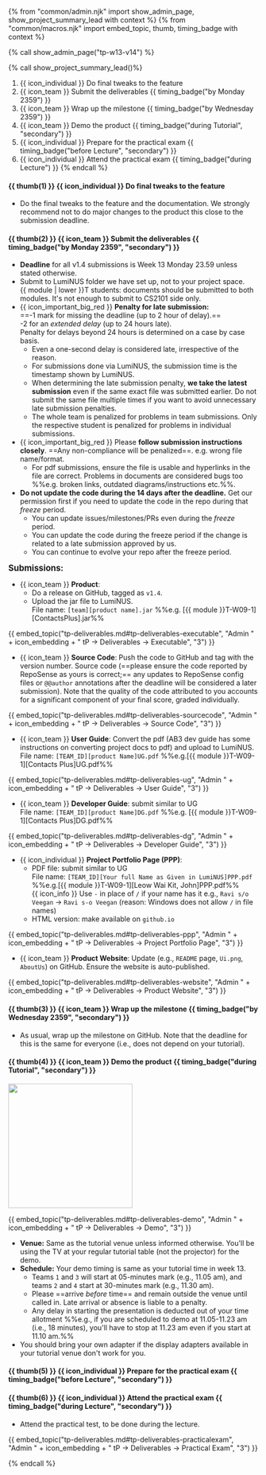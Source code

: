 {% from "common/admin.njk" import show_admin_page, show_project_summary_lead with context %}
{% from "common/macros.njk" import embed_topic, thumb, timing_badge with context %}



{% call show_admin_page("tp-w13-v14") %}
<div id="main">

{% call show_project_summary_lead()%}

1. {{ icon_individual }} Do final tweaks to the feature
1. {{ icon_team }} Submit the deliverables {{ timing_badge("by Monday 2359") }}
1. {{ icon_team }} Wrap up the milestone {{ timing_badge("by Wednesday 2359") }}
1. {{ icon_team }} Demo the product {{ timing_badge("during Tutorial", "secondary") }}
1. {{ icon_individual }} Prepare for the practical exam {{ timing_badge("before Lecture", "secondary") }}
1. {{ icon_individual }} Attend the practical exam {{ timing_badge("during Lecture") }}
{% endcall %}

<div id="body">

#### {{ thumb(1) }} {{ icon_individual }} Do final tweaks to the feature

* Do the final tweaks to the feature and the documentation. We strongly recommend not to do major changes to the product this close to the submission deadline.


#### {{ thumb(2) }} {{ icon_team }} Submit the deliverables {{ timing_badge("by Monday 2359", "secondary") }}


* **Deadline** for all v1.4 submissions is Week 13 Monday 23.59 unless stated otherwise.<br>
* Submit to LumiNUS folder we have set up, not to your project space.<br>
  {{ module | lower }}T students: documents should be submitted to both modules. It's not enough to submit to CS2101 side only.
* {{ icon_important_big_red }} **Penalty for late submission:**<br>
  ==-1 mark for missing the deadline (up to 2 hour of delay).==<br>
  -2 for an _extended delay_ (up to 24 hours late).<br>
  Penalty for delays beyond 24 hours is determined on a case by case basis.
  * Even a one-second delay is considered late, irrespective of the reason.
  * For submissions done via LumiNUS, the submission time is the timestamp shown by LumiNUS.
  * When determining the late submission penalty, **we take the latest submission** even if the same exact file was submitted earlier. Do not submit the same file multiple times if you want to avoid unnecessary late submission penalties.
  * The whole team is penalized for problems in team submissions. Only the respective student is penalized for problems in individual submissions.
* {{ icon_important_big_red }} Please **follow submission instructions closely**. ==Any non-compliance will be penalized==. e.g. wrong file name/format.
  * For pdf submissions, ensure the file is usable and hyperlinks in the file are correct. Problems in documents are considered bugs too %%e.g. broken links, outdated diagrams/instructions etc.%%.
* **Do not update the code during the 14 days after the deadline.** Get our permission first if you need to update the code in the repo during that _freeze_ period.
  * You can update issues/milestones/PRs even during the _freeze_ period.
  * You can update the code during the freeze period if the change is related to a late submission approved by us.
  * You can continue to evolve your repo after the freeze period.

<div class="indented">

<big>**Submissions:**</big>
</div>

* {{ icon_team }} **Product**:
  * Do a release on GitHub, tagged as `v1.4`.
  * Upload the jar file to LumiNUS. <br>
    File name: `[team][product name].jar` %%e.g. [{{ module }}T-W09-1][ContactsPlus].jar%%

<div class="indented-level2">

{{ embed_topic("tp-deliverables.md#tp-deliverables-executable", "Admin " + icon_embedding + " tP → Deliverables → Executable", "3") }}
</div>


* {{ icon_team }} **Source Code**: Push the code to GitHub and tag with the version number. Source code (==please ensure the code reported by RepoSense as yours is correct;== any updates to RepoSense config files or `@@author` annotations after the deadline will be considered a later submission). Note that the quality of the code attributed to you accounts for a significant component of your final score, graded individually.

<div class="indented-level2">

{{ embed_topic("tp-deliverables.md#tp-deliverables-sourcecode", "Admin " + icon_embedding + " tP → Deliverables → Source Code", "3") }}
</div>


* {{ icon_team }} **User Guide**: Convert the pdf (AB3 dev guide has some instructions on converting project docs to pdf) and upload to LumiNUS.<br>
  File name: `[TEAM_ID][product Name]UG.pdf`  %%e.g.[{{ module }}T-W09-1][Contacts Plus]UG.pdf%%

<div class="indented-level2">

{{ embed_topic("tp-deliverables.md#tp-deliverables-ug", "Admin " + icon_embedding + " tP → Deliverables → User Guide", "3") }}
</div>

* {{ icon_team }} **Developer Guide**: submit similar to UG<br>
  File name: `[TEAM_ID][product Name]DG.pdf` %%e.g. [{{ module }}T-W09-1][Contacts Plus]DG.pdf%%

<div class="indented-level2">

{{ embed_topic("tp-deliverables.md#tp-deliverables-dg", "Admin " + icon_embedding + " tP → Deliverables → Developer Guide", "3") }}
</div>
<p/>


* {{ icon_individual }} **Project Portfolio Page (PPP)**:
  * PDF file: submit similar to UG<br>
    File name: `[TEAM_ID][Your full Name as Given in LumiNUS]PPP.pdf` %%e.g.[{{ module }}T-W09-1][Leow Wai Kit, John]PPP.pdf%%<br>
    {{ icon_info }} Use `-` in place of `/` if your name has it e.g., `Ravi s/o Veegan` → `Ravi s-o Veegan` (reason: Windows does not allow `/` in file names) 
  * HTML version: make available on `github.io`

<div class="indented-level2">

{{ embed_topic("tp-deliverables.md#tp-deliverables-ppp", "Admin " + icon_embedding + " tP → Deliverables → Project Portfolio Page", "3") }}
</div>
<p/>


* {{ icon_team }} **Product Website**: Update (e.g., `README` page, `Ui.png`, `AboutUs`) on GitHub. Ensure the website is auto-published.

<div class="indented-level2">

{{ embed_topic("tp-deliverables.md#tp-deliverables-website", "Admin " + icon_embedding + " tP → Deliverables → Product Website", "3") }}
</div>
<p/>


#### {{ thumb(3) }} {{ icon_team }} Wrap up the milestone {{ timing_badge("by Wednesday 2359", "secondary") }}

* As usual, wrap up the milestone on GitHub. Note that the deadline for this is the same for everyone (i.e., does not depend on your tutorial).

<span id="demo-instructions" >

#### {{ thumb(4) }} {{ icon_team }} Demo the product {{ timing_badge("during Tutorial", "secondary") }}

<div class="indented-level2">

<img src="{{baseUrl}}/admin/images/v05demo.png" style="width: 250px"><p/>

{{ embed_topic("tp-deliverables.md#tp-deliverables-demo", "Admin " + icon_embedding + " tP → Deliverables → Demo", "3") }}
<p/>
</div>

* **Venue:** Same as the tutorial venue unless informed otherwise. You'll be using the TV at your regular tutorial table (not the projector) for the demo.
* **Schedule:** Your demo timing is same as your tutorial time in week 13.
  * Teams `1` and `3` will start at 05-minutes mark (e.g., 11.05 am), and teams `2` and `4` start at 30-minutes mark (e.g., 11.30 am).
  * Please ==arrive _before_ time== and remain outside the venue until called in. Late arrival or absence is liable to a penalty.
  * Any delay in starting the presentation is deducted out of your time allotment %%e.g., if you are scheduled to demo at 11.05-11.23 am (i.e., 18 minutes), you'll have to stop at 11.23 am even if you start at 11.10 am.%%
* You should bring your own adapter if the display adapters available in your tutorial venue don't work for you.
</span>


#### {{ thumb(5) }} {{ icon_individual }} Prepare for the practical exam {{ timing_badge("before Lecture", "secondary") }}

<div class="indented-level2">

<panel type="primary" header="Admin → Deliverables → **PE Overview**" minimized>

<include src="tp-deliverables-pe.md#pe-overview" />
</panel>
<p/>
<panel type="primary" header="Admin → Deliverables → **PE-D/PE Preparation**" minimized>

<include src="tp-testing.mbdf#testingPreparations" />
</panel>
</div>


#### {{ thumb(6) }} {{ icon_individual }} Attend the practical exam {{ timing_badge("during Lecture", "secondary") }}

* Attend the practical test, to be done during the lecture.

<div class="indented-level2">

{{ embed_topic("tp-deliverables.md#tp-deliverables-practicalexam", "Admin " + icon_embedding + " tP → Deliverables → Practical Exam", "3") }}
</div>

</div>
</div>

{% endcall %}
